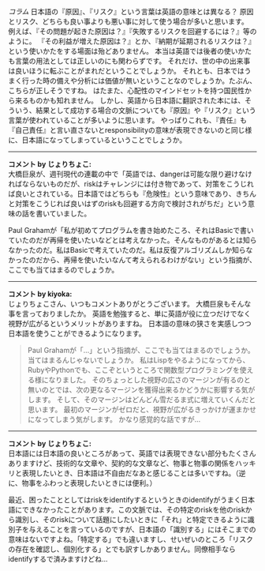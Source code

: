 *コラム* 日本語の『原因』、『リスク』という言葉は英語の意味とは異なる？
原因とリスク、どちらも良い事よりも悪い事に対して使う場合が多いと思います。
例えば、『その問題が起きた原因は？』『失敗するリスクを回避するには？』等のように。
『その利益が増えた原因は？』とか、『納期が延期されるリスクは？』という使いかたをする場面は殆どありません。
本当は英語では後者の使いかたも言葉の用法としては正しいのにも関わらずです。
それだけ、世の中の出来事は良いほうに転ぶことがまれだということでしょうか。
それとも、日本ではうまく行った時の備えや分析には価値が無いということなのでしょうか。たぶん、こちらが正しそうですね。
はたまた、心配性のマインドセットを持つ国民性から来るものかも知れません。
しかし、英語から日本語に翻訳された本には、そういう、結果として成功する場合の文脈についても『原因』や『リスク』という言葉が使われていることが多いように思います。
やっぱりこれも、『責任』も『自己責任』と言い直さないとresponsibilityの意味が表現できないのと同じ様に、日本語になってしまっているということでしょうか。



---

**コメント by じょりちょこ:**  
大橋巨泉が、週刊現代の連載の中で「英語では、dangerは可能な限り避けなければならないものだが、riskはチャレンジには付き物であって、対策をこうじれば良いとされている。日本語ではどちらも『危険性』という意味であり、きちんと対策をこうじれば良いはずのriskも回避する方向で検討されがちだ」という意味の話を書いていました。

Paul Grahamが「私が初めてプログラムを書き始めたころ、それはBasicで書いていたのだが再帰を使いたいなどとは考えなかった。そんなものがあるとは知らなかったのだ。私はBasicで考えていたのだ。私は反復アルゴリズムしか知らなかったのだから、再帰を使いたいなんて考えられるわけがない」という指摘が、ここでも当てはまるのでしょうか。


---

**コメント by kiyoka:**  
じょりちょこさん、いつもコメントありがとうございます。
大橋巨泉もそんな事を言っておりましたか。
英語を勉強すると、単に英語が役に立つだけでなく視野が広がるというメリットがありますね。
日本語の意味の狭さを実感しつつ日本語を使うことができるようになります。
> Paul Grahamが「...」という指摘が、ここでも当てはまるのでしょうか。
当てはまるんじゃないでしょうか。
私はLispをやるようになってから、RubyやPythonでも、ここぞというところで関数型プログラミングを使える様になりました。
そのちょっとした視野の広さのマージンが有るのと無いのとでは、次の更なるマージンを獲得出来るかどうかに影響する気がします。
そして、そのマージンはどんどん雪だるま式に増えていくんだと思います。
最初のマージンがゼロだと、視野が広がるきっかけが運まかせになってしまう気がします。
かなり感覚的な話ですが...


---

**コメント by じょりちょこ:**  
日本語には日本語の良いところがあって、英語では表現できない部分もたくさんありますけど、技術的な文章や、契約的な文章など、物事と物事の関係をハッキリと表現したいとき、日本語は不自由だなあと感じることは多いですね。（逆に、物事をふわっと表現したいときには便利。）

最近、困ったこととしてはriskをidentifyするというときのidentifyがうまく日本語にできなかったことがあります。この文脈では、その特定のriskを他のriskから識別し、そのriskについて話題にしたいときに「それ」と特定できるように識別子を与えることを言っているのですが、日本語の「識別する」にはそこまでの意味はないですよね。「特定する」でも違いますし、せいぜいのところ「リスクの存在を確認し、個別化する」とでも訳すしかありません。同僚相手ならidentifyするで済みますけどね...
